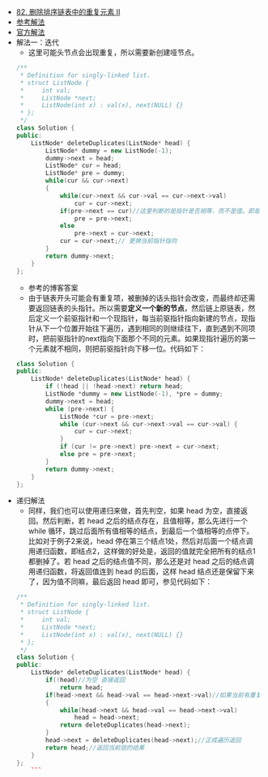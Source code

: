 - [82. 删除排序链表中的重复元素 II](https://leetcode-cn.com/problems/remove-duplicates-from-sorted-list-ii/)
- [参考解法](https://www.cnblogs.com/grandyang/p/4069003.html)
- [官方解法](https://leetcode-cn.com/problems/remove-duplicates-from-sorted-list-ii/solution/java-ya-jie-dian-fei-di-gui-rong-yi-li-jie-yong-sh/)
- 解法一：迭代
    + 这里可能头节点会出现重复，所以需要新创建哑节点。
    ```C++
    /**
     * Definition for singly-linked list.
     * struct ListNode {
     *     int val;
     *     ListNode *next;
     *     ListNode(int x) : val(x), next(NULL) {}
     * };
     */
    class Solution {
    public:
        ListNode* deleteDuplicates(ListNode* head) {
            ListNode* dummy = new ListNode(-1);
            dummy->next = head;
            ListNode* cur = head;
            ListNode* pre = dummy;
            while(cur && cur->next)
            {
                while(cur->next && cur->val == cur->next->val)
                    cur = cur->next;
                if(pre->next == cur)//这里判断的是指针是否相等，而不是值。即是否出现重复。
                    pre = pre->next;
                else
                    pre->next = cur->next;
                cur = cur->next;// 更换当前指针指向
            }
            return dummy->next;
        }
    };
    ```
    + 参考的博客答案
    + 由于链表开头可能会有重复项，被删掉的话头指针会改变，而最终却还需要返回链表的头指针。所以需要**定义一个新的节点**，然后链上原链表，然后定义一个前驱指针和一个现指针，每当前驱指针指向新建的节点，现指针从下一个位置开始往下遍历，遇到相同的则继续往下，直到遇到不同项时，把前驱指针的next指向下面那个不同的元素。如果现指针遍历的第一个元素就不相同，则把前驱指针向下移一位。代码如下：
    ```C++
    class Solution {
    public:
        ListNode* deleteDuplicates(ListNode* head) {
            if (!head || !head->next) return head;
            ListNode *dummy = new ListNode(-1), *pre = dummy;
            dummy->next = head;
            while (pre->next) {
                ListNode *cur = pre->next;
                while (cur->next && cur->next->val == cur->val) {
                    cur = cur->next;
                }
                if (cur != pre->next) pre->next = cur->next;
                else pre = pre->next;
            }
            return dummy->next;
        }
    };
    ```
- 递归解法
    + 同样，我们也可以使用递归来做，首先判空，如果 head 为空，直接返回。然后判断，若 head 之后的结点存在，且值相等，那么先进行一个 while 循环，跳过后面所有值相等的结点，到最后一个值相等的点停下。比如对于例子2来说，head 停在第三个结点1处，然后对后面一个结点调用递归函数，即结点2，这样做的好处是，返回的值就完全把所有的结点1都删掉了。若 head 之后的结点值不同，那么还是对 head 之后的结点调用递归函数，将返回值连到 head 的后面，这样 head 结点还是保留下来了，因为值不同嘛，最后返回 head 即可，参见代码如下：
    ```C++
    /**
     * Definition for singly-linked list.
     * struct ListNode {
     *     int val;
     *     ListNode *next;
     *     ListNode(int x) : val(x), next(NULL) {}
     * };
     */
    class Solution {
    public:
        ListNode* deleteDuplicates(ListNode* head) {
            if(!head)//为空 直接返回
                return head;
            if(head->next && head->val == head->next->val)//如果当前有重复的元素
            {
                while(head->next && head->val == head->next->val)
                    head = head->next;
                return deleteDuplicates(head->next);
            }
            head->next = deleteDuplicates(head->next);//正成遍历返回
            return head;//返回当前层的结果
        }
    };
        ```